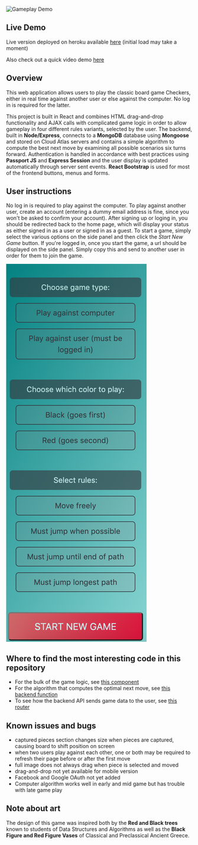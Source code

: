 ![Gameplay Demo](CheckersDemoCropped.gif)

## Live Demo

Live version deployed on heroku available [here](https://infinite-earth-22785.herokuapp.com/) (initial load may take a moment)

Also check out a quick video demo [here](https://www.youtube.com/watch?v=e4yvt64qAjE&feature=youtu.be)

## Overview

This web application allows users to play the classic board game Checkers, either in real time against another user or else against the computer.  No log in is required for the latter.  

This project is built in React and combines HTML drag-and-drop functionality and AJAX calls with complicated game logic in order to allow gameplay in four different rules variants, selected by the user.  The backend, built in **Node/Express**, connects to a **MongoDB** database using **Mongoose** and stored on Cloud Atlas servers and contains a simple algorithm to compute the best next move by examining all possible scenarios six turns forward.  Authentication is handled in accordance with best practices using **Passport JS** and **Express Session** and the user display is updated automatically through server sent events.  **React Bootstrap** is used for most of the frontend buttons, menus and forms.

## User instructions

No log in is required to play against the computer.  To play against another user, create an account (entering a dummy email address is fine, since you won't be asked to confirm your account).  After signing up or loging in, you should be redirected back to the home page, which will display your status as either signed in as a user or signed in as a guest.  To start a game, simply select the various options on the side panel and then click the *Start New Game* button.  If you're logged in, once you start the game, a url should be displayed on the side panel.  Simply copy this and send to another user in order for them to join the game.

![Image of Side Panel](CheckersSideBar.png)

## Where to find the most interesting code in this repository

* For the bulk of the game logic, see [this component](https://github.com/ZalmanKelber/Checkers/blob/master/client/src/components/sections/BoardArea.js)
* For the algorithm that computes the optimal next move, see [this backend function](https://github.com/ZalmanKelber/Checkers/blob/master/utils/generateNewMove.js)
* To see how the backend API sends game data to the user, see [this router](https://github.com/ZalmanKelber/Checkers/blob/master/routers/game.js)

## Known issues and bugs

* captured pieces section changes size when pieces are captured, causing board to shift position on screen
* when two users play against each other, one or both may be required to refresh their page before or after the first move
* full image does not always drag when piece is selected and moved
* drag-and-drop not yet available for mobile version
* Facebook and Google OAuth not yet added
* Computer algorithm works well in early and mid game but has trouble with late game play

## Note about art

The design of this game was inspired both by the **Red and Black trees** known to students of Data Structures and Algorithms as well as the **Black Figure and Red Figure Vases** of Classical and Preclassical Ancient Greece.
